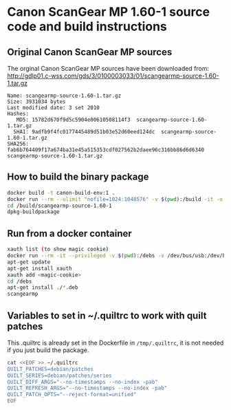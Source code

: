 # Canon ScanGear MP 1.60-1 source code and build instructions

## Original Canon ScanGear MP sources
The orginal Canon ScanGear MP sources have been downloaded from: 
http://gdlp01.c-wss.com/gds/3/0100003033/01/scangearmp-source-1.60-1.tar.gz

```text
Name: scangearmp-source-1.60-1.tar.gz
Size: 3931034 bytes
Last modified date: 3 set 2010
Hashes:
   MD5: 15782d670f9d5c5904e00610508114f3  scangearmp-source-1.60-1.tar.gz
  SHA1: 9adfb9f4fc0177445489d51b03e52d60eed124dc  scangearmp-source-1.60-1.tar.gz
SHA256: fab6b764409f17a674ba31e45a515353cdf027562b2daee96c316bb86d6d6340  scangearmp-source-1.60-1.tar.gz
```

## How to build the binary package

```bash
docker build -t canon-build-env:1 .
docker run --rm --ulimit "nofile=1024:1048576" -v $(pwd):/build -it -u $(id -u):$(id -g) canon-build-env:1
cd /build/scangearmp-source-1.60-1
dpkg-buildpackage
```

## Run from a docker container

```bash
xauth list (to show magic cookie)
docker run --rm -it --privileged -v $(pwd):/debs -v /dev/bus/usb:/dev/bus/usb -v /tmp/.X11-unix/:/tmp.X11-unix -e DISPLAY=$DISPLAY --net=host debian:12.5 bash
apt-get update
apt-get install xauth
xauth add <magic-cookie>
cd /debs
apt-get install ./*.deb
scangearmp
```

## Variables to set in ~/.quiltrc to work with quilt patches

This .quiltrc is already set in the Dockerfile in `/tmp/.quiltrc`,
it is not needed if you just build the package.

```bash
cat <<EOF >> ~/.quiltrc
QUILT_PATCHES=debian/patches
QUILT_SERIES=debian/patches/series
QUILT_DIFF_ARGS="--no-timestamps --no-index -pab"
QUILT_REFRESH_ARGS="--no-timestamps --no-index -pab"
QUILT_PATCH_OPTS="--reject-format=unified"
EOF
```
